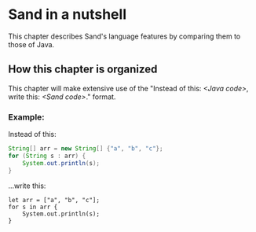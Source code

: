 # Sand in a nutshell

This chapter describes Sand's language features by comparing them to those of Java.

## How this chapter is organized

This chapter will make extensive use of the "Instead of this: _\<Java code\>_, write this: _\<Sand code\>_." format.

### Example:

Instead of this:

```java
String[] arr = new String[] {"a", "b", "c"};
for (String s : arr) {
    System.out.println(s);
}
```

...write this:

```sand
let arr = ["a", "b", "c"];
for s in arr {
    System.out.println(s);
}
```
